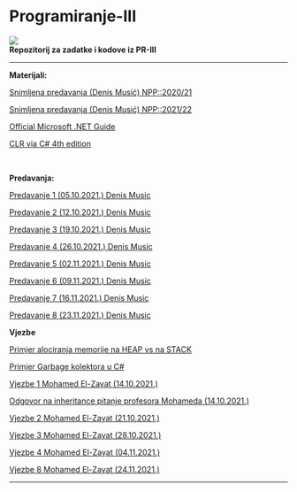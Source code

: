 # Programiranje-III
![](https://komarev.com/ghpvc/?username=Programiranje-III&label=Broj+posjeta:)
<br>
**Repozitorij za zadatke i kodove iz PR-III**


<hr>

**Materijali:**

[Snimljena predavanja (Denis Musić) NPP::2020/21](https://www.youtube.com/watch?v=tnpxdGQKKF0&list=PLJCjqoTZy0H-ELJL4GxKjSKCy8cp2xNNh)


[Snimljena predavanja (Denis Musić) NPP::2021/22](https://www.youtube.com/watch?v=HbkETQVcAEc&list=PL2dH2rssdMKqx2H9UBei4z6o89KFtl8OL)

[Official Microsoft .NET Guide](https://github.com/Infinity-Vault/Programiranje-III/raw/main/Materijali/.NET%20Guide.pdf)

[CLR via C# 4th edition](https://github.com/Infinity-Vault/Programiranje-III/raw/main/Materijali/CLR%20Via%20Csharp%204th%20Edition.pdf)

<br>

**Predavanja:**

[Predavanje 1 (05.10.2021.) Denis Music](https://github.com/Infinity-Vault/Programiranje-III/tree/main/Predavanja/Predavanje%201)

[Predavanje 2 (12.10.2021.) Denis Music](https://github.com/Infinity-Vault/Programiranje-III/tree/main/Predavanja/Predavanje%202)

[Predavanje 3 (19.10.2021.) Denis Music](https://github.com/Infinity-Vault/Programiranje-III/tree/main/Predavanja/Predavanje%203)

[Predavanje 4 (26.10.2021.) Denis Music](https://github.com/Infinity-Vault/Programiranje-III/tree/main/Predavanja/Predavanje%204)

[Predavanje 5 (02.11.2021.) Denis Music](https://github.com/Infinity-Vault/Programiranje-III/tree/main/Predavanja/Predavanje%205)

[Predavanje 6 (09.11.2021.) Denis Music](https://github.com/Infinity-Vault/Programiranje-III/tree/main/Predavanja/Predavanje%206)

[Predavanje 7 (16.11.2021.) Denis Music](https://github.com/Infinity-Vault/Programiranje-III/tree/main/Predavanja/Predavanje%207)

[Predavanje 8 (23.11.2021.) Denis Music](https://github.com/Infinity-Vault/Programiranje-III/tree/main/Predavanja/Predavanje%208)

**Vjezbe**


[Primjer alociranja memorije na HEAP vs na STACK](https://github.com/Infinity-Vault/Programiranje-III/blob/main/Vjezbe/Primjer%20alociranja%20na%20HEAP%20i%20na%20STACK.png)

[Primjer Garbage kolektora u C#](https://github.com/Infinity-Vault/Programiranje-III/blob/main/Vjezbe/Primjer%20Garbage%20kolektora.png)

[Vjezbe 1 Mohamed El-Zayat (14.10.2021.)](https://github.com/Infinity-Vault/Programiranje-III/tree/main/Vjezbe/Vjezbe%201%20(14.10.2021.))


[Odgovor na inheritance pitanje profesora Mohameda (14.10.2021.)](https://github.com/Infinity-Vault/Programiranje-III/tree/main/Vjezbe/Odgovor%20na%20inheritance%20pitanje%20od%20profesora%20Muhameda%20(14.10.2021.))

[Vjezbe 2 Mohamed El-Zayat (21.10.2021.)](https://github.com/Infinity-Vault/Programiranje-III/tree/main/Vjezbe/Vjezbe%202%20(21.12.2021.))

[Vjezbe 3 Mohamed El-Zayat (28.10.2021.)](https://github.com/Infinity-Vault/Programiranje-III/tree/main/Vjezbe/Vjezbe%203%20(28.10.2021.))

[Vjezbe 4 Mohamed El-Zayat (04.11.2021.)](https://github.com/Infinity-Vault/Programiranje-III/tree/main/Vjezbe/Vjezbe%204%20(04.11.2021.))

[Vjezbe 8 Mohamed El-Zayat (24.11.2021.)](https://github.com/Infinity-Vault/Programiranje-III/tree/main/Vjezbe/Vjezbe%208%20(24.11.2021.))

<hr>
